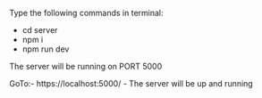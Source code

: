 Type the following commands in terminal:
  - cd server
  - npm i
  - npm run dev

The server will be running on PORT 5000

GoTo:- https://localhost:5000/ - The server will be up and running

